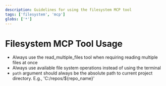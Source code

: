 ```yaml
---
description: Guidelines for using the filesystem MCP tool
tags: ['filesystem', 'mcp']
globs: ['*']
---
```


# Filesystem MCP Tool Usage

- Always use the read_multiple_files tool when requiring reading multiple files at once
- Always use available file system operations instead of using the terminal
- `path` argument should always be the absolute path to current project directory. E.g., 'C:/repos/${repo_name}'
